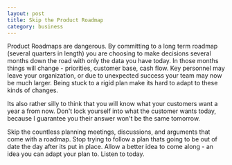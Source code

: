 ```yaml
---
layout: post
title: Skip the Product Roadmap
category: business
---
```


Product Roadmaps are dangerous. By committing to a long term roadmap (several
quarters in length) you are choosing to make decisions several months down the
road with only the data you have today. In those months things will change -
priorities, customer base, cash flow. Key personnel may leave your
organization, or due to unexpected success your team may now be much larger.
Being stuck to a rigid plan make its hard to adapt to these kinds of changes.

Its also rather silly to think that you will know what your customers want a
year a from now. Don't lock yourself into what the customer wants today,
because I guarantee you their answer won't be the same tomorrow.

Skip the countless planning meetings, discussions, and arguments that come with
a roadmap. Stop trying to follow a plan thats going to be out of date the day
after its put in place. Allow a better idea to come along - an idea you can
adapt your plan to. Listen to today.

